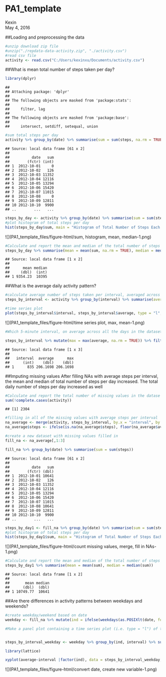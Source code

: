 # PA1_template
Kexin  
May 4, 2016  

##Loading and preprocessing the data


```r
#unzip download zip file
#unzip("./repdata-data-activity.zip", "./activity.csv")
#read csv file
activity <- read.csv("C:/Users/kexinxu/Documents/activity.csv")
```

##What is mean total number of steps taken per day?


```r
library(dplyr)
```

```
## 
## Attaching package: 'dplyr'
## 
## The following objects are masked from 'package:stats':
## 
##     filter, lag
## 
## The following objects are masked from 'package:base':
## 
##     intersect, setdiff, setequal, union
```

```r
#sum total steps per day
activity %>% group_by(date) %>% summarise(sum = sum(steps, na.rm = TRUE))
```

```
## Source: local data frame [61 x 2]
## 
##          date   sum
##        (fctr) (int)
## 1  2012-10-01     0
## 2  2012-10-02   126
## 3  2012-10-03 11352
## 4  2012-10-04 12116
## 5  2012-10-05 13294
## 6  2012-10-06 15420
## 7  2012-10-07 11015
## 8  2012-10-08     0
## 9  2012-10-09 12811
## 10 2012-10-10  9900
## ..        ...   ...
```

```r
steps_by_day <- activity %>% group_by(date) %>% summarise(sum = sum(steps, na.rm = TRUE))
#plot histogram of total steps per day
hist(steps_by_day$sum, main = "Histogram of Total Number of Steps Each Day", xlab = "Total Steps Per Day")
```

![](PA1_template_files/figure-html/sum, histogram, mean, median-1.png) 

```r
#Calculate and report the mean and median of the total number of steps taken per day
steps_by_day %>% summarise(mean = mean(sum, na.rm = TRUE), median = median(sum, na.rm=TRUE))
```

```
## Source: local data frame [1 x 2]
## 
##      mean median
##     (dbl)  (int)
## 1 9354.23  10395
```

##What is the average daily activity pattern?


```r
#calculate average number of steps taken per interval, averaged across all days
steps_by_interval <- activity %>% group_by(interval) %>% summarise(average = mean(steps, na.rm = TRUE))

#time series plot
plot(steps_by_interval$interval, steps_by_interval$average, type = "l", main = "Average Number of Steps per Interval Across All Days", xlab = "Interval", ylab = "Average Steps per Interval")
```

![](PA1_template_files/figure-html/time series plot, max, mean-1.png) 

```r
#Which 5-minute interval, on average across all the days in the dataset, contains the maximum number of steps

steps_by_interval %>% mutate(max = max(average, na.rm = TRUE)) %>% filter(average == max)
```

```
## Source: local data frame [1 x 3]
## 
##   interval  average      max
##      (int)    (dbl)    (dbl)
## 1      835 206.1698 206.1698
```

##Imputing missing values
After filling NAs with average steps per interval, the mean and median of total number of steps per day increased. The total daily number of steps per day increased as well

```r
#Calculate and report the total number of missing values in the datase
sum(!complete.cases(activity)) 
```

```
## [1] 2304
```

```r
#filling in all of the missing values with average steps per interval
na_average <- merge(activity, steps_by_interval, by.x = "interval", by.y = "interval")
na_average$steps <- ifelse(is.na(na_average$steps), floor(na_average$average), na_average$steps)

#create a new dataset with missing values filled in
fill_na <- na_average[,1:3]

fill_na %>% group_by(date) %>% summarise(sum = sum(steps))
```

```
## Source: local data frame [61 x 2]
## 
##          date   sum
##        (fctr) (dbl)
## 1  2012-10-01 10641
## 2  2012-10-02   126
## 3  2012-10-03 11352
## 4  2012-10-04 12116
## 5  2012-10-05 13294
## 6  2012-10-06 15420
## 7  2012-10-07 11015
## 8  2012-10-08 10641
## 9  2012-10-09 12811
## 10 2012-10-10  9900
## ..        ...   ...
```

```r
steps_by_day1 <- fill_na %>% group_by(date) %>% summarise(sum = sum(steps))
#plot histogram of total steps per day
hist(steps_by_day1$sum, main = "Histogram of Total Number of Steps Each Day With NA Filled-in", xlab = "Total Steps Per Day")
```

![](PA1_template_files/figure-html/count missing values, merge, fill in NAs-1.png) 

```r
#Calculate and report the mean and median of the total number of steps taken per day
steps_by_day1 %>% summarise(mean = mean(sum), median = median(sum))
```

```
## Source: local data frame [1 x 2]
## 
##       mean median
##      (dbl)  (dbl)
## 1 10749.77  10641
```

##Are there differences in activity patterns between weekdays and weekends?


```r
#create weekday/weekend based on date
weekday <- fill_na %>% mutate(ind = ifelse(weekdays(as.POSIXlt(date, format ="%Y-%m-%d")) %in% c("Saturday", "Sunday"), "Weekend", "Weekday"))

#Make a panel plot containing a time series plot (i.e. type = "l") of the 5-minute interval (x-axis) and the average number of steps taken, averaged across all weekday days or weekend days (y-axis)


steps_by_interval_weekday <- weekday %>% group_by(ind, interval) %>% summarise(average = mean(steps))

library(lattice)

xyplot(average~interval |factor(ind), data = steps_by_interval_weekday, layout = c(1,2), main = "Weekday vs Weekend", type = "l", ylab = "Average Steps per Interval", xlab = "Interval")
```

![](PA1_template_files/figure-html/convert date, create new variable-1.png) 
